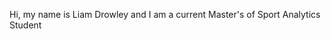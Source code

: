 Hi, my name is Liam Drowley and I am a current Master's of Sport Analytics Student

<!---
LKDanalytics/LKDanalytics is a ✨ special ✨ repository because its `README.md` (this file) appears on your GitHub profile.
You can click the Preview link to take a look at your changes.
--->
